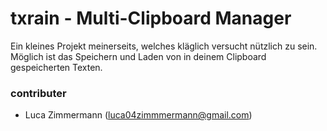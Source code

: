 # txrain - Multi-Clipboard Manager

<p>
Ein kleines Projekt meinerseits, welches kläglich versucht nützlich zu sein. Möglich ist das Speichern und Laden von in deinem Clipboard gespeicherten Texten.
</p>



### contributer

- Luca Zimmermann (<luca04zimmmermann@gmail.com>)



